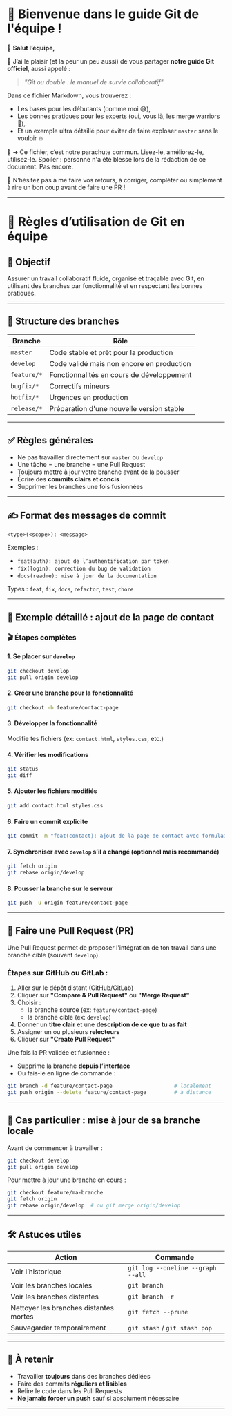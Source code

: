 
# 🎉 Bienvenue dans le guide Git de l'équipe !

👋 **Salut l’équipe,**

🎁 J’ai le plaisir (et la peur un peu aussi) de vous partager **notre guide Git officiel**, aussi appelé :

> _"Git ou double : le manuel de survie collaboratif"_

Dans ce fichier Markdown, vous trouverez :
- Les bases pour les débutants (comme moi 😅),
- Les bonnes pratiques pour les experts (oui, vous là, les merge warriors 💪),
- Et un exemple ultra détaillé pour éviter de faire exploser `master` sans le vouloir 🔥

📘 ➜ Ce fichier, c’est notre parachute commun. Lisez-le, améliorez-le, utilisez-le.
Spoiler : personne n'a été blessé lors de la rédaction de ce document. Pas encore.

📢 N’hésitez pas à me faire vos retours, à corriger, compléter ou simplement à rire un bon coup avant de faire une PR !

---

# 📘 Règles d’utilisation de Git en équipe

## 🎯 Objectif

Assurer un travail collaboratif fluide, organisé et traçable avec Git, en utilisant des branches par fonctionnalité et en respectant les bonnes pratiques.

---

## 🧱 Structure des branches

| Branche         | Rôle                                               |
|----------------|----------------------------------------------------|
| `master`          | Code stable et prêt pour la production             |
| `develop`       | Code validé mais non encore en production          |
| `feature/*`     | Fonctionnalités en cours de développement          |
| `bugfix/*`      | Correctifs mineurs                                 |
| `hotfix/*`      | Urgences en production                             |
| `release/*`     | Préparation d'une nouvelle version stable          |

---

## ✅ Règles générales

- Ne pas travailler directement sur `master` ou `develop`
- Une tâche = une branche = une Pull Request
- Toujours mettre à jour votre branche avant de la pousser
- Écrire des **commits clairs et concis**
- Supprimer les branches une fois fusionnées

---

## ✍️ Format des messages de commit

```
<type>(<scope>): <message>
```

Exemples :
- `feat(auth): ajout de l’authentification par token`
- `fix(login): correction du bug de validation`
- `docs(readme): mise à jour de la documentation`

Types : `feat`, `fix`, `docs`, `refactor`, `test`, `chore`

---

## 🔁 Exemple détaillé : ajout de la page de contact

### 🎬 Étapes complètes

#### 1. Se placer sur `develop`
```bash
git checkout develop
git pull origin develop
```

#### 2. Créer une branche pour la fonctionnalité
```bash
git checkout -b feature/contact-page
```

#### 3. Développer la fonctionnalité
Modifie tes fichiers (ex: `contact.html`, `styles.css`, etc.)

#### 4. Vérifier les modifications
```bash
git status
git diff
```

#### 5. Ajouter les fichiers modifiés
```bash
git add contact.html styles.css
```

#### 6. Faire un commit explicite
```bash
git commit -m "feat(contact): ajout de la page de contact avec formulaire"
```

#### 7. Synchroniser avec `develop` s’il a changé (optionnel mais recommandé)
```bash
git fetch origin
git rebase origin/develop
```

#### 8. Pousser la branche sur le serveur
```bash
git push -u origin feature/contact-page
```

---

## 🔀 Faire une Pull Request (PR)

Une Pull Request permet de proposer l'intégration de ton travail dans une branche cible (souvent `develop`).

### Étapes sur GitHub ou GitLab :
1. Aller sur le dépôt distant (GitHub/GitLab)
2. Cliquer sur **"Compare & Pull Request"** ou **"Merge Request"**
3. Choisir :
   - la branche source (ex: `feature/contact-page`)
   - la branche cible (ex: `develop`)
4. Donner un **titre clair** et une **description de ce que tu as fait**
5. Assigner un ou plusieurs **relecteurs**
6. Cliquer sur **"Create Pull Request"**

Une fois la PR validée et fusionnée :
- Supprime la branche **depuis l’interface**
- Ou fais-le en ligne de commande :

```bash
git branch -d feature/contact-page                    # localement
git push origin --delete feature/contact-page         # à distance
```

---

## 🔄 Cas particulier : mise à jour de sa branche locale

Avant de commencer à travailler :
```bash
git checkout develop
git pull origin develop
```

Pour mettre à jour une branche en cours :
```bash
git checkout feature/ma-branche
git fetch origin
git rebase origin/develop  # ou git merge origin/develop
```

---

## 🛠️ Astuces utiles

| Action                                 | Commande                                        |
|----------------------------------------|-------------------------------------------------|
| Voir l’historique                      | `git log --oneline --graph --all`              |
| Voir les branches locales              | `git branch`                                   |
| Voir les branches distantes            | `git branch -r`                                |
| Nettoyer les branches distantes mortes | `git fetch --prune`                            |
| Sauvegarder temporairement             | `git stash` / `git stash pop`                  |

---

## 📌 À retenir

- Travailler **toujours** dans des branches dédiées
- Faire des commits **réguliers et lisibles**
- Relire le code dans les Pull Requests
- **Ne jamais forcer un push** sauf si absolument nécessaire

---


